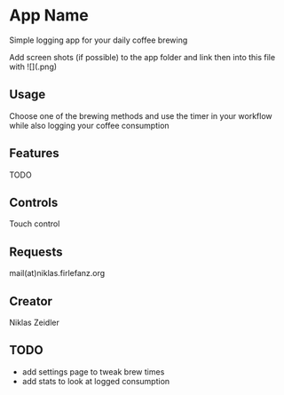 # App Name

Simple logging app for your daily coffee brewing

Add screen shots (if possible) to the app folder and link then into this file with ![](<name>.png)

## Usage

Choose one of the brewing methods and use the timer in your workflow while also logging your coffee consumption

## Features

TODO

## Controls

Touch control

## Requests

mail(at)niklas.firlefanz.org

## Creator

Niklas Zeidler

## TODO
* add settings page to tweak brew times
* add stats to look at logged consumption
